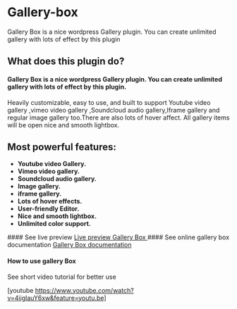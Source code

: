 # Gallery-box
Gallery Box is a nice wordpress Gallery plugin. You can create unlimited gallery with lots of effect by this plugin


## What does this plugin do?

#### Gallery Box is a nice wordpress Gallery plugin. You can create unlimited gallery with lots of effect by this plugin.

Heavily customizable, easy to use, and built to support Youtube video gallery ,vimeo video gallery ,Soundcloud audio gallery,Iframe gallery and regular image gallery too.There are also lots of hover affect. All gallery items will be open nice and smooth lightbox.

## Most powerful features: 
<ul>
								<li><strong>Youtube video Gallery.</strong></li>
								<li><strong>Vimeo video gallery.</strong></li>
								<li><strong>Soundcloud audio gallery.</strong></li>
								<li><strong>Image gallery.</strong></li>
								<li><strong>iframe gallery. </strong></li>
								<li><strong>Lots of hover effects.		</strong></li>
								<li><strong>User-friendly Editor.</strong></li>
								<li><strong>Nice and smooth lightbox.</strong></li>
								<li><strong>Unlimited color support.</strong></li>
							</ul>
#### See live preview 
<a href="http://themeforest.digitalkroy.com/gallery-box/" target="_blank">Live preview Gallery Box </a>
#### See online gallery box documentation 
<a href="http://digitalkroy.com/doc/">Gallery Box documentation</a>

#### How to use gallery Box
See short video tutorial for better use

[youtube https://www.youtube.com/watch?v=4iiglauY6xw&feature=youtu.be]
